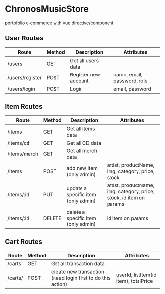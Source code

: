 # ChronosMusicStore

portofolio e-commerce with vue directive/component

## User Routes

| Route          | Method | Description          | Attributes                  |
| -------------- | ------ | -------------------- | --------------------------- |
| /users         | GET    | Get all users data   |                             |
| /users/register | POST   | Register new account | name, email, password, role |
| /users/login    | POST   | Login                | email, password             |

## Item Routes

| Route       | Method | Description                         | Attributes                                                          |
| ----------- | ------ | ----------------------------------- | ------------------------------------------------------------------- |
| /items      | GET    | Get all items data                  |                                                                     |
| /items/cd    | GET    | Get all CD data                     |                                                                     |
| /items/merch | GET    | Get all merch data                  |                                                                     |
| /items      | POST   | add new item (only admin)           | artist, productName, img, category, price, stock                    |
| /items/:id   | PUT    | update a specific item (only admin) | artist, productName, img, category, price, stock, id item on params |
| /items/:id   | DELETE | delete a specific item (only admin) | id item on params                                                   |

## Cart Routes

| Route  | Method | Description                                                 | Attributes                            |
| ------ | ------ | ----------------------------------------------------------- | ------------------------------------- |
| /carts | GET    | Get all transaction data                                    |                                       |
| /carts/ | POST   | create new transaction (need login first to do this action) | userId, listItem(id item), totalPrice |

